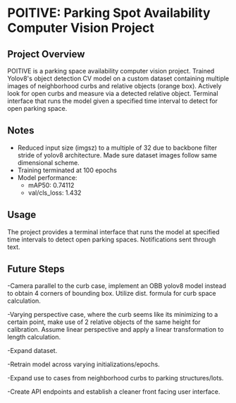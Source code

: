# POITIVE: Parking Spot Availability Computer Vision Project

## Project Overview
POITIVE is a parking space availability computer vision project. 
Trained Yolov8's object detection CV model on a custom dataset containing multiple images of neighborhood curbs and relative objects (orange box). Actively look for open curbs and measure via a detected relative object. Terminal interface that runs the model given a specified time interval to detect for open parking space. 

## Notes
- Reduced input size (imgsz) to a multiple of 32 due to backbone filter stride of yolov8 architecture. Made sure dataset images follow same dimensional scheme.
- Training terminated at 100 epochs
- Model performance:
  - mAP50: 0.74112
  - val/cls_loss: 1.432

## Usage
The project provides a terminal interface that runs the model at specified time intervals to detect open parking spaces. Notifications sent through text.


## Future Steps
-Camera parallel to the curb case, implement an OBB yolov8 model instead to obtain 4 corners of bounding box. Utilize dist. formula for curb space calculation. 

-Varying perspective case, where the curb seems like its minimizing to a certain point, make use of 2 relative objects of the same height for calibration. Assume linear perspective and apply a linear transformation to length calculation. 

-Expand dataset. 

-Retrain model across varying initializations/epochs. 

-Expand use to cases from neighborhood curbs to parking structures/lots. 

-Create API endpoints and establish a cleaner front facing user interface. 
